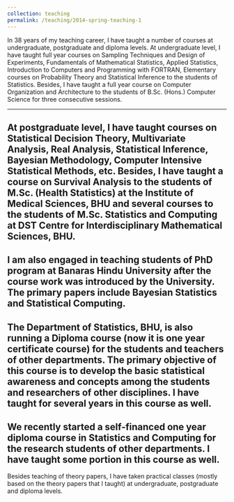 ```yaml
---
collection: teaching
permalink: /teaching/2014-spring-teaching-1
---
```


In 38 years of my teaching career, I have taught a number of courses at undergraduate, postgraduate and diploma levels. At undergraduate level, I have taught full year courses on Sampling Techniques and Design of Experiments, Fundamentals of Mathematical Statistics, Applied Statistics, Introduction to Computers and Programming with FORTRAN, Elementary courses on Probability Theory and Statistical Inference to the students of Statistics. Besides, I have taught a full year course on Computer Organization and Architecture to the students of B.Sc. (Hons.) Computer Science for three consecutive sessions.

---

At postgraduate level, I have taught courses on Statistical Decision Theory, Multivariate Analysis, Real Analysis, Statistical Inference, Bayesian Methodology, Computer Intensive Statistical Methods, etc. Besides, I have taught a course on Survival Analysis to the students of M.Sc. (Health Statistics) at the Institute of Medical Sciences, BHU and several courses to the students of M.Sc. Statistics and Computing at DST Centre for Interdisciplinary Mathematical Sciences, BHU.
---
I am also engaged in teaching students of PhD program at Banaras Hindu University after the course work was introduced by the University. The primary papers include Bayesian Statistics and Statistical Computing.
---
The Department of Statistics, BHU, is also running a Diploma course (now it is one year certificate course) for the students and teachers of other departments. The primary objective of this course is to develop the basic statistical awareness and concepts among the students and researchers of other disciplines. I have taught for several years in this course as well.
---
We recently started a self-financed one year diploma course in Statistics and Computing for the research students of other departments. I have taught some portion in this course as well.
---
Besides teaching of theory papers, I have taken practical classes (mostly based on the theory papers that I taught) at undergraduate, postgraduate and diploma levels.
